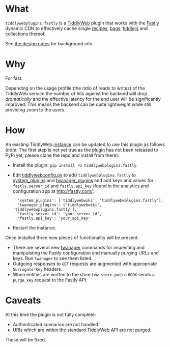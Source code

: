 # What

`tiddlywebplugins.fastly` is a [TiddlyWeb](http://tiddlyweb.com/)
plugin that works with the [Fastly](http://fastly.com) dynamic CDN to
effectively cache single
[recipes](http://tiddlyweb.tiddlyspace.com/recipe),
[bags](http://tiddlyweb.tiddlyspace.com/bag), [tiddlers](http://tiddlyweb.tiddlyspace.comtiddler) and collections thereof.

See [the design notes](DESIGNNOTES.md) for background info.

# Why

For fast.

Depending on the usage profile (the ratio of reads to writes) of the
TiddlyWeb service the number of hits against the backend will drop
_dramatically_ and the effective latency for the end user will be
significantly improved. This means the backend can be quite
lightweight while still providing zoom to the users.

# How 

An existing TiddlyWeb
[instance](http://tiddlyweb.tiddlyspace.com/instance) can be updated
to use this plugin as follows (_note_: The first step is not yet true
as the plugin has not been released to PyPI yet, please clone the repo
and install from there):

* Install the plugin: `pip install -U tiddlywebplugins.fastly`.
* Edit
  [tiddlywebconfig.py](http://tiddlyweb.tiddlyspace.com/tiddlywebconfig.py)
  to add `tiddlywebplugins.fastly` to
  [system_plugins](http://tiddlyweb.tiddlyspace.com/system_plugins)
  and
  [twanager_plugins](http://tiddlyweb.tiddlyspace.com/twanager_plugins) and
  add keys and values for `fastly.server_id` and `fastly.api_key`
  (found in the analytics and configuration app at
  <http://fastly.com/>:


        'system_plugins': ['tiddlywebwiki', 'tiddlywebwplugins.fastly'],
        'twanager_plugins': ['tiddlywebwiki', 'tiddlywebwplugins.fastly'],
        'fastly.server_id': 'your_server_id',
        'fastly.api_key': 'your_api_key'

* Restart the instance.

Once installed three new pieces of functionality will be present:

* There are several new
  [twanager](http://tiddlyweb.tiddlyspace.com/twanager) commands for
  inspecting and manipulating the Fastly configuration and manually
  purging URLs and keys. Run `twanager` to see them listed.
* Outgoing responses to `GET` requests are augmented with appropriate
  `Surrogate-Key` headers.
* When entities are written to the store (via `store.put`) a `HOOK`
  sends a `purge_key` request to the Fastly API.

# Caveats

At this time the plugin is not fully complete:

* Authenticated scenarios are not handled.
* URIs which are within the standard TiddlyWeb API are not purged.

These will be fixed.
